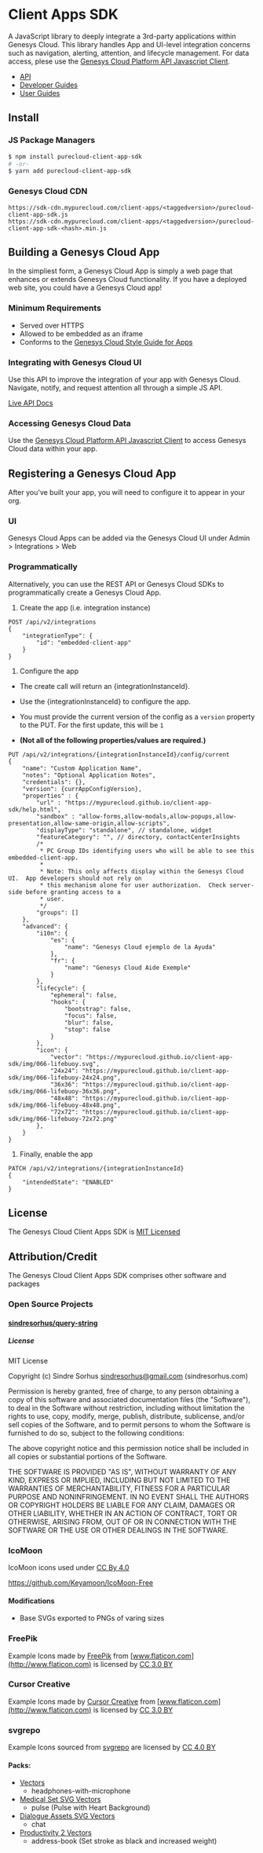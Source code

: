 # Client Apps SDK

A JavaScript library to deeply integrate a 3rd-party applications within Genesys Cloud.  This library handles App and UI-level integration concerns such as navigation, alerting, attention, and lifecycle management. For data access, plese use the [Genesys Cloud Platform API Javascript Client](https://developer.mypurecloud.com/api/rest/client-libraries/javascript/index.html).

* [API](https://developer.mypurecloud.com/api/client-apps/client-app-sdk.html)
* [Developer Guides](https://developer.mypurecloud.com/api/client-apps/index.html)
* [User Guides](https://help.mypurecloud.com/articles/about-custom-client-application-integrations/)

## Install

### JS Package Managers

```bash
$ npm install purecloud-client-app-sdk
# -or-
$ yarn add purecloud-client-app-sdk
```

### Genesys Cloud CDN

```
https://sdk-cdn.mypurecloud.com/client-apps/<taggedversion>/purecloud-client-app-sdk.js
https://sdk-cdn.mypurecloud.com/client-apps/<taggedversion>/purecloud-client-app-sdk-<hash>.min.js
```

## Building a Genesys Cloud App

In the simpliest form, a Genesys Cloud App is simply a web page that enhances or extends Genesys Cloud functionality.  If you have a deployed web site, you could have a Genesys Cloud app!

### Minimum Requirements

* Served over HTTPS
* Allowed to be embedded as an iframe
* Conforms to the [Genesys Cloud Style Guide for Apps](https://developer.mypurecloud.com/partners/)

### Integrating with Genesys Cloud UI

Use this API to improve the integration of your app with Genesys Cloud.  Navigate, notify, and request attention all through a simple JS API.

[Live API Docs](https://developer.mypurecloud.com/api/client-apps/client-app-sdk.html)

### Accessing Genesys Cloud Data

Use the [Genesys Cloud Platform API Javascript Client](https://developer.mypurecloud.com/api/rest/client-libraries/javascript/index.html) to access Genesys Cloud data within your app.

## Registering a Genesys Cloud App

After you've built your app, you will need to configure it to appear in your org.

### UI

Genesys Cloud Apps can be added via the Genesys Cloud UI under Admin > Integrations > Web

### Programmatically

Alternatively, you can use the REST API or Genesys Cloud SDKs to programmatically create a Genesys Cloud App.

1. Create the app (i.e. integration instance)

~~~
POST /api/v2/integrations
{
    "integrationType": {
        "id": "embedded-client-app"
    }
}
~~~

1. Configure the app

  - The create call will return an {integrationInstanceId}.

  - Use the {integrationInstanceId} to configure the app.

  - You must provide the current version of the config as a `version` property to the PUT.  For the first update, this will be `1`

  - __(Not all of the following properties/values are required.)__

~~~
PUT /api/v2/integrations/{integrationInstanceId}/config/current
{
    "name": "Custom Application Name",
    "notes": "Optional Application Notes",
    "credentials": {},
    "version": {currAppConfigVersion},
    "properties" : {
        "url" : "https://mypurecloud.github.io/client-app-sdk/help.html",
        "sandbox" : "allow-forms,allow-modals,allow-popups,allow-presentation,allow-same-origin,allow-scripts",
        "displayType": "standalone", // standalone, widget
        "featureCategory": "", // directory, contactCenterInsights
        /*
         * PC Group IDs identifying users who will be able to see this embedded-client-app.
         *
         * Note: This only affects display within the Genesys Cloud UI.  App developers should not rely on
         * this mechanism alone for user authorization.  Check server-side before granting access to a
         * user.
         */
        "groups": []
    },
    "advanced": {
        "i10n": {
            "es": {
                "name": "Genesys Cloud ejemplo de la Ayuda"
            },
            "fr": {
                "name": "Genesys Cloud Aide Exemple"
            }
        },
        "lifecycle": {
            "ephemeral": false,
            "hooks": {
                "bootstrap": false,
                "focus": false,
                "blur": false,
                "stop": false
            }
        },
        "icon": {
            "vector": "https://mypurecloud.github.io/client-app-sdk/img/066-lifebuoy.svg",
            "24x24": "https://mypurecloud.github.io/client-app-sdk/img/066-lifebuoy-24x24.png",
            "36x36": "https://mypurecloud.github.io/client-app-sdk/img/066-lifebuoy-36x36.png",
            "48x48": "https://mypurecloud.github.io/client-app-sdk/img/066-lifebuoy-48x48.png",
            "72x72": "https://mypurecloud.github.io/client-app-sdk/img/066-lifebuoy-72x72.png"
        },
    }
}
~~~

1. Finally, enable the app

~~~
PATCH /api/v2/integrations/{integrationInstanceId}
{
    "intendedState": "ENABLED"
}
~~~

## License

The Genesys Cloud Client Apps SDK is [MIT Licensed](./LICENSE)

## Attribution/Credit

The Genesys Cloud Client Apps SDK comprises other software and packages

### Open Source Projects

#### [sindresorhus/query-string](https://github.com/sindresorhus/query-string)

##### License

MIT License

Copyright (c) Sindre Sorhus <sindresorhus@gmail.com> (sindresorhus.com)

Permission is hereby granted, free of charge, to any person obtaining a copy of this software and associated documentation files (the "Software"), to deal in the Software without restriction, including without limitation the rights to use, copy, modify, merge, publish, distribute, sublicense, and/or sell copies of the Software, and to permit persons to whom the Software is furnished to do so, subject to the following conditions:

The above copyright notice and this permission notice shall be included in all copies or substantial portions of the Software.

THE SOFTWARE IS PROVIDED "AS IS", WITHOUT WARRANTY OF ANY KIND, EXPRESS OR IMPLIED, INCLUDING BUT NOT LIMITED TO THE WARRANTIES OF MERCHANTABILITY, FITNESS FOR A PARTICULAR PURPOSE AND NONINFRINGEMENT. IN NO EVENT SHALL THE AUTHORS OR COPYRIGHT HOLDERS BE LIABLE FOR ANY CLAIM, DAMAGES OR OTHER LIABILITY, WHETHER IN AN ACTION OF CONTRACT, TORT OR OTHERWISE, ARISING FROM, OUT OF OR IN CONNECTION WITH THE SOFTWARE OR THE USE OR OTHER DEALINGS IN THE SOFTWARE.

### IcoMoon

IcoMoon icons used under [CC By 4.0](http://creativecommons.org/licenses/by/4.0/)

https://github.com/Keyamoon/IcoMoon-Free

#### Modifications
* Base SVGs exported to PNGs of varing sizes

### FreePik
Example Icons made by [FreePik](http://www.flaticon.com/packs/color-communication) from [www.flaticon.com](http://www.flaticon.com) is licensed by [CC 3.0 BY](http://creativecommons.org/licenses/by/3.0/)

### Cursor Creative
Example Icons made by [Cursor Creative](http://www.flaticon.com/authors/cursor-creative) from [www.flaticon.com](http://www.flaticon.com) is licensed by [CC 3.0 BY](http://creativecommons.org/licenses/by/3.0/)

### svgrepo
Example Icons sourced from [svgrepo](https://www.svgrepo.com) are licensed by [CC 4.0 BY](https://creativecommons.org/licenses/by/4.0/)

#### Packs:
* [Vectors](https://www.svgrepo.com/vectors/)
  * headphones-with-microphone
* [Medical Set SVG Vectors](https://www.svgrepo.com/vectors/medical-set/)
  * pulse (Pulse with Heart Background)
* [Dialogue Assets SVG Vectors](https://www.svgrepo.com/vectors/dialogue-assets/)
  * chat
* [Productivity 2 Vectors](https://www.svgrepo.com/vectors/productivity-2/)
  * address-book (Set stroke as black and increased weight)
